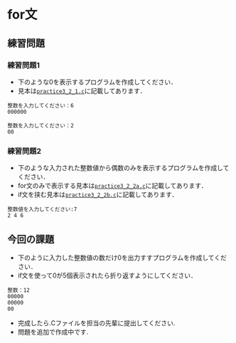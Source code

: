 # for文

## 練習問題

### 練習問題1

* 下のような0を表示するプログラムを作成してください．
* 見本は[`practice3_2_1.c`](practice3_2_1.c)に記載してあります．

```shell
整数を入力してください：6
000000
```

```shell
整数を入力してください：2
00
```

### 練習問題2

* 下のような入力された整数値から偶数のみを表示するプログラムを作成してください．
* for文のみで表示する見本は[`practice3_2_2a.c`](practice3_2_2a.c)に記載してあります．
* if文を挟む見本は[`practice3_2_2b.c`](practice3_2_2b.c)に記載してあります．

```shell
整数値を入力してください:7
2 4 6
```

## 今回の課題

* 下のように入力した整数値の数だけ0を出力すすプログラムを作成してください．
* if文を使って0が5個表示されたら折り返すようにしてください．

```shell
整数：12
00000
00000
00
```

* 完成したら.Cファイルを担当の先輩に提出してください.
* 問題を追加で作成中です.

